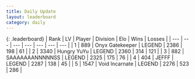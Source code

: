 ```yaml
---
title: Daily Update
layout: leaderboard
category: daily
---
```


{: .leaderboard}
| Rank | LV | Player | Division | Elo | Wins | Losses |
| --- | --- | --- | --- | --- | --- | --- |
| <span data-change="1">1</span> | 889 | <span title="ID: 402846">Onyx Gatekeeper</span> | LEGEND | <span data-change="44">2386</span> | <span data-change="28">198</span> | <span data-change="5">61</span> |
| <span data-change="1">2</span> | 3340 | <span title="ID: 164871">Hungry YuYu</span> | LEGEND | <span data-change="26">2360</span> | <span data-change="8">314</span> | <span data-change="1">121</span> |
| <span data-change="1">3</span> | 882 | <span title="ID: 174294">SAAAAAAANNNNNSS</span> | LEGEND | <span data-change="33">2325</span> | <span data-change="8">175</span> | <span data-change="1">76</span> |
| <span data-change="2">4</span> | 404 | <span title="ID: 488585">JEFFF</span> | LEGEND | <span data-change="11">2287</span> | <span data-change="8">138</span> | <span data-change="3">45</span> |
| <span data-change="0">5</span> | 1547 | <span title="ID: 366840">Void Incarnate</span> | LEGEND | <span data-change="-9">2276</span> | <span data-change="3">523</span> | <span data-change="2">286</span> |